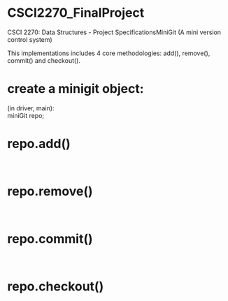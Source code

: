 # CSCI2270_FinalProject
CSCI 2270: Data Structures - Project SpecificationsMiniGit (A mini version control system) 

This implementations includes 4 core methodologies: add(), remove(), commit() and checkout(). 

# create a minigit object:
(in driver, main): <br/>
miniGit repo;

# repo.add()

<br/>

# repo.remove()

<br/>

# repo.commit()

<br/>

# repo.checkout()

<br/>
